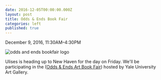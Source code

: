 ```yaml
---
date: 2016-12-05T00:00:00.000Z
layout: post
title: Odds & Ends Book Fair
categories: left
published: true
---
```


December 9, 2016, 11:30AM–4:30PM

![odds and ends bookfair logo](assets/img/odds_ends_2016_1600x1600.jpg)

Ulises is heading up to New Haven for the day on Friday. We'll be participating in the (<a href="http://artgallery.yale.edu/calendar/events/book-fair-odds-and-ends-art-booksbook-arts-today/" target="_blank">Odds & Ends Art Book Fair</a>) hosted by Yale University Art Gallery.
